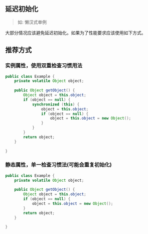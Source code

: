 ## 延迟初始化
> 如: 懒汉式单例

大部分情况应该避免延迟初始化。如果为了性能要求应该使用如下方式。

## 推荐方式
### 实例属性，使用双重检查习惯用法
```java
public class Example {
    private volatile Object object;
    
    public Object getObject() {
        Object object = this.object;
        if (object == null) {
            synchronized (this) {
                object = this.object;
                if (object == null) {
                    object = this.object = new Object();
                }
            }
        }
        return object;
    }
    
}
```
### 静态属性，单一检查习惯法(可能会重复初始化)
```java
public class Example {
    private volatile Object object;
    
    public Object getObject() {
        Object object = this.object;
        if (object == null) {
            object = this.object = new Object();
        }
        return object;
    }
    
}


```